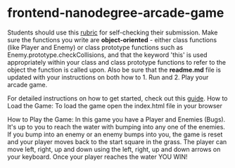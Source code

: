 frontend-nanodegree-arcade-game
===============================

Students should use this [rubric](https://review.udacity.com/#!/projects/2696458597/rubric) for self-checking their submission. Make sure the functions you write are **object-oriented** - either class functions (like Player and Enemy) or class prototype functions such as Enemy.prototype.checkCollisions, and that the keyword 'this' is used appropriately within your class and class prototype functions to refer to the object the function is called upon. Also be sure that the **readme.md** file is updated with your instructions on both how to 1. Run and 2. Play your arcade game.

For detailed instructions on how to get started, check out this [guide](https://docs.google.com/document/d/1v01aScPjSWCCWQLIpFqvg3-vXLH2e8_SZQKC8jNO0Dc/pub?embedded=true).
How to Load the Game:
To load the game open the index.html file in your browser

How to Play the Game:
In this game you have a Player and Enemies (Bugs).
It's up to you to reach the water with bumping into any one of the enemies.
If you bump into an enemy or an enemy bumps into you, the game is reset and
your player moves back to the start square in the grass.
The player can move left, right, up and down using the left, right, up and down arrows on your keyboard.
Once your player reaches the water YOU WIN!
